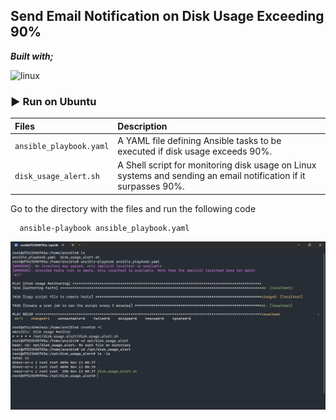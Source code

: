 ## Send Email Notification on Disk Usage Exceeding 90%

**_Built with;_**

![linux][#linux]

### :arrow_forward: Run on Ubuntu


| Files | Description|
| :-------- |:------------------------- |
| `ansible_playbook.yaml` |A YAML file defining Ansible tasks to be executed if disk usage exceeds 90%.|
| `disk_usage_alert.sh` | A Shell script for monitoring disk usage on Linux systems and sending an email notification if it surpasses 90%.|

 Go to the directory with the files and run the following code

```bash
  ansible-playbook ansible_playbook.yaml
```


![ansible][#ansible]



[#ansible]: https://github.com/regaipaydogdu/final-case-devops-bootcamp/blob/main/assets/images/ansible-command.PNG

[#linux]: https://img.shields.io/badge/-Linux-grey?logo=linux

